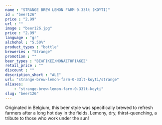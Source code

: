 ```yaml
---
name : "STRANGE BREW LEMON FARM 0.33lt (ΚΟΥΤΙ)"
id : "beer126"
price : "2.99"
url : ""
image : "beer126.jpg"
price : "2.99"
language : "gr"
alchohol : "5.50%"
product_types : "bottle"
breweries : "Strange"
promotion : ""
beer_types : "ΒΕΛΓΙΚΕΣ/ΜΟΝΑΣΤΗΡΙΑΚΕΣ"
retail_price : ""
discount : ""
description_short : "ALE"
url: "strange-brew-lemon-farm-0-33lt-koyti/strange"
aliases: 
    - "strange-brew-lemon-farm-0-33lt-koyti"
slug: "beer126"
---
```


Originated in Belgium, this beer style was specifically brewed to refresh farmers after a long hot day in the fields. Lemony, dry, thirst-quenching, a tribute to those who work under the sun!